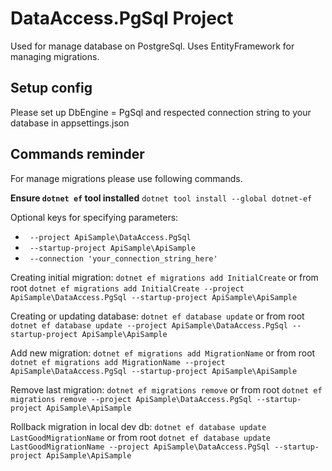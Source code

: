 ﻿# DataAccess.PgSql Project

Used for manage database on PostgreSql.
Uses EntityFramework for managing migrations.

## Setup config

Please set up DbEngine = PgSql and respected connection string to your database in appsettings.json


## Commands reminder

For manage migrations please use following commands.

__Ensure `dotnet ef` tool installed__
`dotnet tool install --global dotnet-ef`


Optional keys for specifying parameters:
- ` --project ApiSample\DataAccess.PgSql`
- ` --startup-project ApiSample\ApiSample` 
- ` --connection 'your_connection_string_here'`

Creating initial migration:
`dotnet ef migrations add InitialCreate`
or from root
`dotnet ef migrations add InitialCreate --project ApiSample\DataAccess.PgSql --startup-project ApiSample\ApiSample`

Creating or updating database:
`dotnet ef database update`
or from root
`dotnet ef database update --project ApiSample\DataAccess.PgSql --startup-project ApiSample\ApiSample`

Add new migration:
`dotnet ef migrations add MigrationName`
or from root
`dotnet ef migrations add MigrationName --project ApiSample\DataAccess.PgSql --startup-project ApiSample\ApiSample`

Remove last migration:
`dotnet ef migrations remove`
or from root
`dotnet ef migrations remove --project ApiSample\DataAccess.PgSql --startup-project ApiSample\ApiSample`

Rollback migration in local dev db:
`dotnet ef database update LastGoodMigrationName`
or from root
`dotnet ef database update LastGoodMigrationName --project ApiSample\DataAccess.PgSql --startup-project ApiSample\ApiSample`
